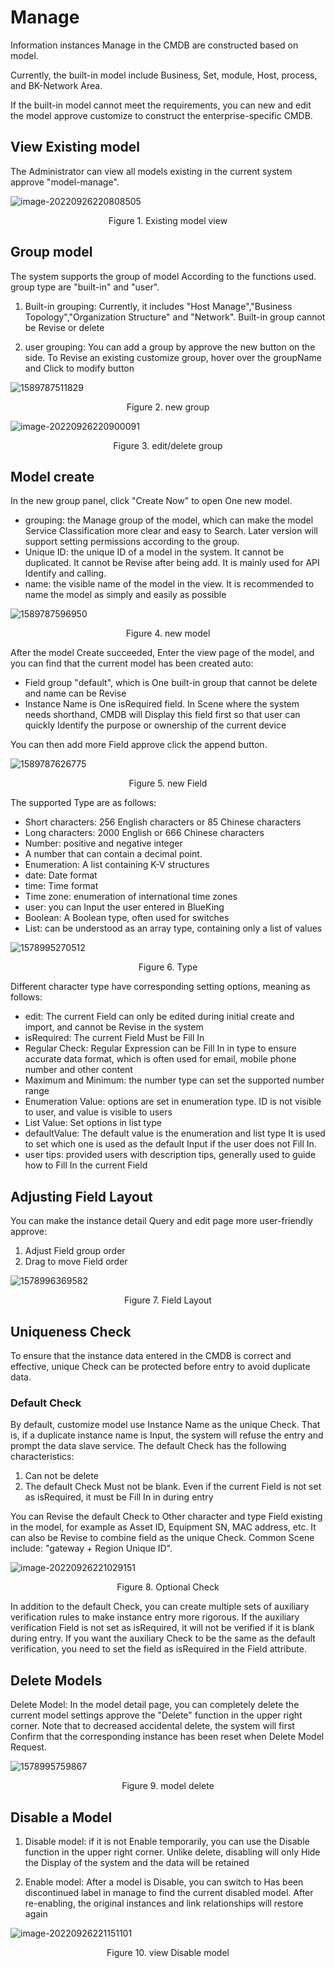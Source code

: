  # Manage 

 Information instances Manage in the CMDB are constructed based on model. 

 Currently, the built-in model include Business, Set, module, Host, process, and BK-Network Area. 

 If the built-in model cannot meet the requirements, you can new and edit the model approve customize to construct the enterprise-specific CMDB. 

 ## View Existing model 

 The Administrator can view all models existing in the current system approve "model-manage". 

 ![image-20220926220808505](media/image-20220926220808505.png) 
 <center>Figure 1. Existing model view</center> 

 ## Group model 

 The system supports the group of model According to the functions used.  group type are "built-in" and "user". 

 1. Built-in grouping: Currently, it includes "Host Manage","Business Topology","Organization Structure" and "Network".  Built-in group cannot be Revise or delete 

 2. user grouping: You can add a group by approve the new button on the side.  To Revise an existing customize group, hover over the groupName and Click to modify button 

 ![1589787511829](../media/1589787511829.png) 
 <center>Figure 2. new group</center> 

 ![image-20220926220900091](media/image-20220926220900091.png) 
 <center>Figure 3. edit/delete group</center> 

 ## Model create 

 In the new group panel, click "Create Now" to open One new model. 

 - grouping: the Manage group of the model, which can make the model Service Classification more clear and easy to Search. Later version will support setting permissions according to the group. 
 - Unique ID: the unique ID of a model in the system. It cannot be duplicated. It cannot be Revise after being add. It is mainly used for API Identify and calling. 
 - name: the visible name of the model in the view. It is recommended to name the model as simply and easily as possible 

 ![1589787596950](../media/1589787596950.png) 
 <center>Figure 4. new model</center> 

 After the model Create succeeded, Enter the view page of the model, and you can find that the current model has been created auto: 

 - Field group "default", which is One built-in group that cannot be delete and name can be Revise 
 - Instance Name is One isRequired field. In Scene where the system needs shorthand, CMDB will Display this field first so that user can quickly Identify the purpose or ownership of the current device 

 You can then add more Field approve click the append button. 

 ![1589787626775](../media/1589787626775.png) 
 <center>Figure 5. new Field</center> 

 The supported Type are as follows: 

 - Short characters: 256 English characters or 85 Chinese characters 
 - Long characters: 2000 English or 666 Chinese characters 
 - Number: positive and negative integer 
 - A number that can contain a decimal point. 
 - Enumeration: A list containing K-V structures 
 - date: Date format 
 - time: Time format 
 - Time zone: enumeration of international time zones 
 - user: you can Input the user entered in BlueKing 
 - Boolean: A Boolean type, often used for switches 
 - List: can be understood as an array type, containing only a list of values 

 ![1578995270512](../media/1578995270512.png) 
 <center>Figure 6. Type</center> 

 Different character type have corresponding setting options, meaning as follows: 

 - edit: The current Field can only be edited during initial create and import, and cannot be Revise in the system 
 - isRequired: The current Field Must be Fill In 
 - Regular Check: Regular Expression can be Fill In in type to ensure accurate data format, which is often used for email, mobile phone number and other content 
 - Maximum and Minimum: the number type can set the supported number range 
 - Enumeration Value: options are set in enumeration type. ID is not visible to user, and value is visible to users 
 - List Value: Set options in list type 
 - defaultValue: The default value is the enumeration and list type It is used to set which one is used as the default Input if the user does not Fill In. 
 - user tips: provided users with description tips, generally used to guide how to Fill In the current Field 

 ## Adjusting Field Layout 

 You can make the instance detail Query and edit page more user-friendly approve: 

 1. Adjust Field group order 
 2. Drag to move Field order 

 ![1578996369582](../media/1578996369582.png) 
 <center>Figure 7. Field Layout</center> 

 ## Uniqueness Check 

 To ensure that the instance data entered in the CMDB is correct and effective, unique Check can be protected before entry to avoid duplicate data. 

 ### Default Check 

 By default, customize model use Instance Name as the unique Check.  That is, if a duplicate instance name is Input, the system will refuse the entry and prompt the data slave service.  The default Check has the following characteristics: 

 1. Can not be delete 
 2. The default Check Must not be blank. Even if the current Field is not set as isRequired, it must be Fill In in during entry 

 You can Revise the default Check to Other character and type Field existing in the model, for example as Asset ID, Equipment SN, MAC address, etc.  It can also be Revise to combine field as the unique Check. Common Scene include: "gateway + Region Unique ID". 

 ![image-20220926221029151](media/image-20220926221029151.png) 
 <center>Figure 8. Optional Check</center> 

 In addition to the default Check, you can create multiple sets of auxiliary verification rules to make instance entry more rigorous. If the auxiliary verification Field is not set as isRequired, it will not be verified if it is blank during entry.  If you want the auxiliary Check to be the same as the default verification, you need to set the field as isRequired in the Field attribute. 

 ## Delete Models 

 Delete Model: In the model detail page, you can completely delete the current model settings approve the "Delete" function in the upper right corner.  Note that to decreased accidental delete, the system will first Confirm that the corresponding instance has been reset when Delete Model Request. 

 ![1578995759867](../media/1578995759867.png) 
 <center>Figure 9. model delete</center> 

 ## Disable a Model 

 1. Disable model: if it is not Enable temporarily, you can use the Disable function in the upper right corner. Unlike delete, disabling will only Hide the Display of the system and the data will be retained 

 2. Enable model: After a model is Disable, you can switch to Has been discontinued label in manage to find the current disabled model. After re-enabling, the original instances and link relationships will restore again 

 ![image-20220926221151101](media/image-20220926221151101.png) 
 <center>Figure 10. view Disable model</center> 